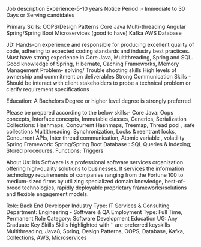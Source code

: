 Job description 
Experience-5-10 years
Notice Period :- Immediate to 30 Days or Serving candidates

Primary Skills:
OOPS/Design Patterns
Core Java
Multi-threading
Angular
Spring/Spring Boot
Microservices (good to have)
Kafka
AWS
Database

JD:
Hands-on experience and responsible for producing excellent quality of code, adhering to expected coding standards and industry best practices.
Must have strong experience in Core Java, Multithreading, Spring and SQL.
Good knowledge of Spring, Hibernate, Caching Frameworks, Memory Management
Problem- solving/ Trouble shooting skills
High levels of ownership and commitment on deliverables
Strong Communication Skills - Should be interact with client stakeholders to probe a technical problem or clarify requirement specifications

Education: A Bachelors Degree or higher level degree is strongly preferred

Please be prepared according to the below skills:-
Core Java: Oops concepts, Interface concepts, Immutable classes, Generics, Serialization
Collections: Hashmaps, Concurrent Hashmaps, Treemap, Thread pool , safe collections
Multithreading: Synchronization, Locks & reentrant locks, Concurrent APIs, Inter thread communication, Atomic variable , volatility
Spring Framework: Spring/Spring Boot
Database : SQL Queries & Indexing; Stored procedures, Functions; Triggers

About Us: Iris Software is a professional software services organization offering high-quality solutions to businesses. It services the information technology requirements of companies ranging from the Fortune 100 to medium-sized firms by utilizing specialized domain knowledge, best-of-breed technologies, rapidly deployable proprietary frameworks/solutions and flexible engagement models.

Role: Back End Developer
Industry Type: IT Services & Consulting
Department: Engineering - Software & QA
Employment Type: Full Time, Permanent
Role Category: Software Development
Education
UG: Any Graduate
Key Skills
Skills highlighted with ‘‘ are preferred keyskills
Multithreading, Java8, Spring, Design Patterns, OOPS, Database, Kafka, Collections, AWS, Microservices